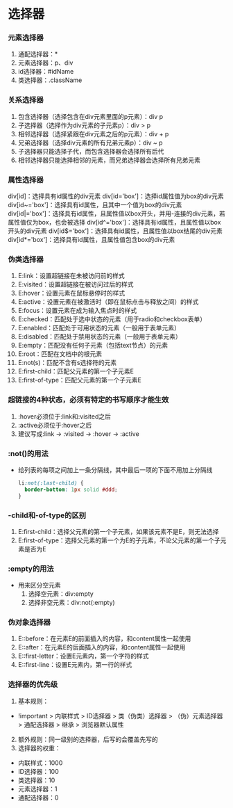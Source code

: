 # 选择器

### 元素选择器
1.  通配选择器：*
2.  元素选择器：p、div
3.  id选择器：#idName
4.  类选择器：.className

### 关系选择器
1.  包含选择器（选择包含在div元素里面的p元素）：div p
2.  子选择器（选择作为div元素的子元素p）：div > p
3.  相邻选择器（选择紧跟在div元素之后的p元素）：div + p
4.  兄弟选择器（选择div元素的所有兄弟元素p）：div ~ p
5.  子选择器只能选择子代，而包含选择器会选择所有后代
6.  相邻选择器只能选择相邻的元素，而兄弟选择器会选择所有兄弟元素

### 属性选择器
div[id]：选择具有id属性的div元素
div[id='box']：选择id属性值为box的div元素
div[id~='box']：选择具有id属性，且其中一个值为box的div元素
div[id|='box']：选择具有id属性，且属性值以box开头，并用-连接的div元素，若属性值仅为box，也会被选择
div[id^='box']：选择具有id属性，且属性值以box开头的div元素
div[id$='box']：选择具有id属性，且属性值以box结尾的div元素
div[id*='box']：选择具有id属性，且属性值包含box的div元素

### 伪类选择器
1.  E:link：设置超链接在未被访问前的样式
2.  E:visited：设置超链接在被访问过后的样式
3.  E:hover：设置元素在鼠标悬停时的样式
4.  E:active：设置元素在被激活时（即在鼠标点击与释放之间）的样式
5.  E:focus：设置元素在成为输入焦点时的样式
6.  E:checked：匹配处于选中状态的元素（用于radio和checkbox表单）
7.  E:enabled：匹配处于可用状态的元素（一般用于表单元素）
8.  E:disabled：匹配处于禁用状态的元素（一般用于表单元素）
9.  E:empty：匹配没有任何子元素（包括text节点）的元素
10. E:root：匹配在文档中的根元素
11. E:not(s)：匹配不含有s选择符的元素
12. E:first-child：匹配父元素的第一个子元素E
13. E:first-of-type：匹配父元素的第一个子元素E

### 超链接的4种状态，必须有特定的书写顺序才能生效
1.  :hover必须位于:link和:visited之后
2.  :active必须位于:hover之后
3.  建议写成:link -> :visited -> :hover -> :active

### :not()的用法
- 给列表的每项之间加上一条分隔线，其中最后一项的下面不用加上分隔线
  ```css
  li:not(:last-child) {
    border-bottom: 1px solid #ddd;
  }
  ```

### -child和-of-type的区别
1.  E:first-child：选择父元素的第一个子元素，如果该元素不是E，则无法选择
2.  E:first-of-type：选择父元素的第一个为E的子元素，不论父元素的第一个子元素是否为E

### :empty的用法
- 用来区分空元素
  1.  选择空元素：div:empty
  2.  选择非空元素：div:not(:empty)

### 伪对象选择器
1.  E::before：在元素E的前面插入的内容，和content属性一起使用
2.  E::after：在元素E的后面插入的内容，和content属性一起使用
3.  E::first-letter：设置E元素内，第一个字符的样式
4.  E::first-line：设置E元素内，第一行的样式

### 选择器的优先级
1.  基本规则：
  - !important > 内联样式 > ID选择器 > 类（伪类）选择器 > （伪）元素选择器 > 通配选择器 > 继承 > 浏览器默认属性
2.  额外规则：同一级别的选择器，后写的会覆盖先写的
3.  选择器的权重：
  - 内联样式：1000
  - ID选择器：100
  - 类选择器：10
  - 元素选择器：1
  - 通配选择器：0

### 